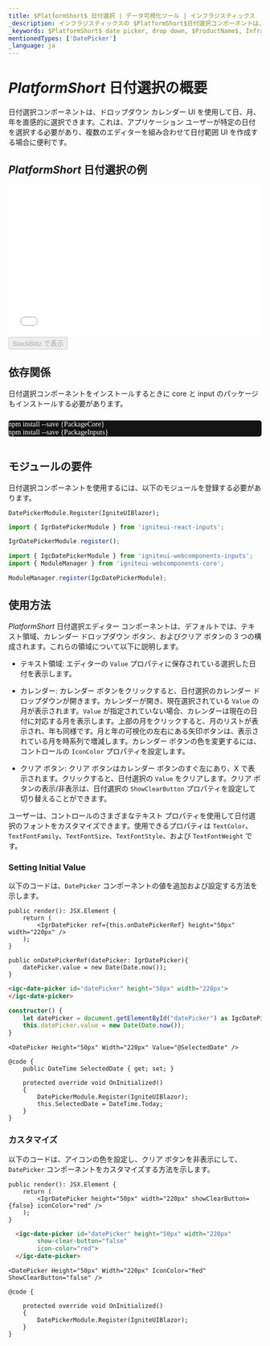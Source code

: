 ```yaml
---
title: $PlatformShort$ 日付選択 | データ可視化ツール | インフラジスティックス
_description: インフラジスティックスの $PlatformShort$日付選択コンポーネントは、ユーザーの日付選択を支援します。Ignite UI for $PlatformShort$ でグラフと視覚化を改善します!
_keywords: $PlatformShort$ date picker, drop down, $ProductName$, Infragistics, 日付選択, ドロップダウン, インフラジスティックス
mentionedTypes: ['DatePicker']
_language: ja
---
```

# $PlatformShort$ 日付選択の概要

日付選択コンポーネントは、ドロップダウン カレンダー UI を使用して日、月、年を直感的に選択できます。これは、アプリケーション ユーザーが特定の日付を選択する必要があり、複数のエディターを組み合わせて日付範囲 UI を作成する場合に便利です。

## $PlatformShort$ 日付選択の例

<div class="sample-container loading" style="height: 300px">
    <iframe id="category-chart-overview-iframe" src='{environment:dvDemosBaseUrl}/editors/date-picker-overview' width="100%" height="100%" seamless frameBorder="0" onload="onXPlatSampleIframeContentLoaded(this);" alt="$PlatformShort$ 日付選択の例"></iframe>
</div>

<div>
    <button data-localize="stackblitz" disabled class="stackblitz-btn"   data-iframe-id="multi-column-combobox-overview-iframe" data-demos-base-url="{environment:dvDemosBaseUrl}">StackBlitz で表示
    </button>
<sample-button src="editors/date-picker/overview"></sample-button>

</div>

<!-- React, WebComponents -->
## 依存関係
日付選択コンポーネントをインストールするときに core と input のパッケージもインストールする必要があります。

<pre style="background:#141414;color:white;display:inline-block;padding:16x;margin-top:10px;font-family:'Consolas';border-radius:5px;width:100%">
npm install --save {PackageCore}
npm install --save {PackageInputs}
</pre>
<!-- end: React, WebComponents -->

## モジュールの要件

日付選択コンポーネントを使用するには、以下のモジュールを登録する必要があります。

```razor
DatePickerModule.Register(IgniteUIBlazor);
```

```ts
import { IgrDatePickerModule } from 'igniteui-react-inputs';

IgrDatePickerModule.register();
```

```ts
import { IgcDatePickerModule } from 'igniteui-webcomponents-inputs';
import { ModuleManager } from 'igniteui-webcomponents-core';

ModuleManager.register(IgcDatePickerModule);
```

<div class="divider--half"></div>

## 使用方法

$PlatformShort$ 日付選択エディター コンポーネントは、デフォルトでは、テキスト領域、カレンダー ドロップダウン ボタン、およびクリア ボタンの 3 つの構成されます。これらの領域について以下に説明します。

- テキスト領域: エディターの `Value` プロパティに保存されている選択した日付を表示します。

- カレンダー: カレンダー ボタンをクリックすると、日付選択のカレンダー ドロップダウンが開きます。カレンダーが開き、現在選択されている `Value` の月が表示されます。`Value` が指定されていない場合、カレンダーは現在の日付に対応する月を表示します。上部の月をクリックすると、月のリストが表示され、年も同様です。月と年の可視化の左右にある矢印ボタンは、表示されている月を時系列で増減します。カレンダー ボタンの色を変更するには、コントロールの `IconColor` プロパティを設定します。

- クリア ボタン: クリア ボタンはカレンダー ボタンのすぐ左にあり、X で表示されます。クリックすると、日付選択の `Value` をクリアします。クリア ボタンの表示/非表示は、日付選択の `ShowClearButton` プロパティを設定して切り替えることができます。

ユーザーは、コントロールのさまざまなテキスト プロパティを使用して日付選択のフォントをカスタマイズできます。使用できるプロパティは `TextColor`、`TextFontFamily`、`TextFontSize`、`TextFontStyle`、および `TextFontWeight` です。

### Setting Initial Value

以下のコードは、`DatePicker` コンポーネントの値を追加および設定する方法を示します。

```tsx
public render(): JSX.Element {
    return (                 
        <IgrDatePicker ref={this.onDatePickerRef} height="50px" width="220px" />            
    );
}

public onDatePickerRef(datePicker: IgrDatePicker){
    datePicker.value = new Date(Date.now());
}
```

<!-- WebComponents -->
```html
<igc-date-picker id="datePicker" height="50px" width="220px">
</igc-date-picker>
```

```ts
constructor() {
    let datePicker = document.getElementById("datePicker") as IgcDatePickerComponent;
    this.datePicker.value = new Date(Date.now());        
}
```
<!-- end:WebComponents -->

```razor                
<DatePicker Height="50px" Width="220px" Value="@SelectedDate" />

@code {    
    public DateTime SelectedDate { get; set; }

    protected override void OnInitialized()
    {
        DatePickerModule.Register(IgniteUIBlazor);
        this.SelectedDate = DateTime.Today;   
    }
}
```

### カスタマイズ

以下のコードは、アイコンの色を設定し、クリア ボタンを非表示にして、`DatePicker` コンポーネントをカスタマイズする方法を示します。

```tsx
public render(): JSX.Element {
    return (                 
        <IgrDatePicker height="50px" width="220px" showClearButton={false} iconColor="red" />
    );
}
```

<!-- WebComponents -->
```html
  <igc-date-picker id="datePicker" height="50px" width="220px"
        show-clear-button="false"
        icon-color="red">
  </igc-date-picker>
```

<!-- end:WebComponents -->

```razor                
<DatePicker Height="50px" Width="220px" IconColor="Red" ShowClearButton="false" />

@code {    
    
    protected override void OnInitialized()
    {
        DatePickerModule.Register(IgniteUIBlazor);        
    }
}
```
